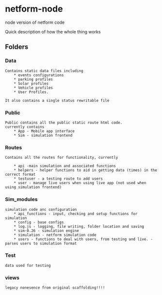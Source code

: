 # netform-node
node version of netform code

Quick description of how the whole thing works


## Folders

### Data 

    Contains static data files including 
        * events configurations 
        * parking profiles 
        * Solar profiles 
        * Vehicle profiles
        * User Profiles.

    It also contains a single status rewritable file

### Public

    Public contains all the public static route html code. 
    currently contains
        * App - Mobile app interface
        * Sim - simulation frontend

### Routes

    Contains all the routes for functionality, currently

        * api -main simulation and associated functions
        * helpers - helper functions to aid in getting data (times) in the correct format
        * testuser - a testing route to add users
        * user - manage live users when using live app (not used when using simulation frontend)

### Sim_modules

    simulation code anc configuration
        * api_functions - input, checking and setup functions for simulation
        * config - base configs
        * log.js - logging, file writing, folder location and saving
        * sim-0.26 - simulation engine
        * simulation - netform simulation code
        * users - functions to deal with users, from testing and live. - parses users to simulation format

### Test

    data used for testing

### views 
     
    legacy nonesence from original scaffolding!!!!

    